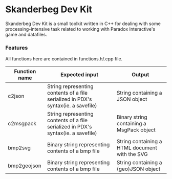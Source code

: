 # Skanderbeg Dev Kit

Skanderbeg Dev Kit is a small toolkit written in C++ 
for dealing with some processing-intensive task related to 
working with Paradox Interactive's game and datafiles.

### Features

All functions here are contained in functions.h/.cpp file.

| Function name | Expected input                                                                     | Output                                         |
|---------------|------------------------------------------------------------------------------------|------------------------------------------------|
| c2json        | String representing contents of a file  serialized in PDX's syntax(ie. a savefile) | String containing a JSON object                |
| c2msgpack     | String representing contents of a file  serialized in PDX's syntax(ie. a savefile) | Binary string containing a MsgPack object      |
| bmp2svg       | Binary string representing contents of a bmp file                                  | String containing a HTML document with the SVG |
| bmp2geojson   | Binary string representing contents of a bmp file                                  | String containing a (geo)JSON object           |

